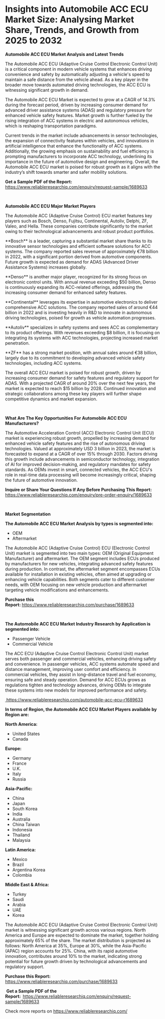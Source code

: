 <p><h1>Insights into Automobile ACC ECU Market Size: Analysing Market Share, Trends, and Growth from 2025 to 2032</h1></p><p><strong>Automobile ACC ECU Market Analysis and Latest Trends</strong></p>
<p><p>The Automobile ACC ECU (Adaptive Cruise Control Electronic Control Unit) is a critical component in modern vehicle systems that enhances driving convenience and safety by automatically adjusting a vehicle's speed to maintain a safe distance from the vehicle ahead. As a key player in the broader move towards automated driving technologies, the ACC ECU is witnessing significant growth in demand.</p><p>The Automobile ACC ECU Market is expected to grow at a CAGR of 14.3% during the forecast period, driven by increasing consumer demand for advanced driver assistance systems (ADAS) and regulatory pressure for enhanced vehicle safety features. Market growth is further fueled by the rising integration of ACC systems in electric and autonomous vehicles, which is reshaping transportation paradigms.</p><p>Current trends in the market include advancements in sensor technologies, the expansion of connectivity features within vehicles, and innovations in artificial intelligence that enhance the functionality of ACC systems. Additionally, the growing emphasis on sustainability and fuel efficiency is prompting manufacturers to incorporate ACC technology, underlining its importance in the future of automotive design and engineering. Overall, the Automobile ACC ECU market is poised for robust growth as it aligns with the industry’s shift towards smarter and safer mobility solutions.</p></p>
<p><strong>Get a Sample PDF of the Report:&nbsp;</strong> <a href="https://www.reliableresearchiq.com/enquiry/request-sample/1689633?utm_campaign=1082&utm_medium=2&utm_source=Github&utm_content=ia&utm_term=07012025&utm_id=automobile-acc-ecu">https://www.reliableresearchiq.com/enquiry/request-sample/1689633</a></p>
<p>&nbsp;</p>
<p><strong>Automobile ACC ECU Major Market Players</strong></p>
<p><p>The Automobile ACC (Adaptive Cruise Control) ECU market features key players such as Bosch, Denso, Fujitsu, Continental, Autoliv, Delphi, ZF, Valeo, and Hella. These companies contribute significantly to the market owing to their technological advancements and robust product portfolios.</p><p>**Bosch** is a leader, capturing a substantial market share thanks to its innovative sensor technologies and efficient software solutions for ACC systems. The company reported sales revenue of approximately €78 billion in 2022, with a significant portion derived from automotive components. Future growth is expected as demand for ADAS (Advanced Driver Assistance Systems) increases globally.</p><p>**Denso** is another major player, recognized for its strong focus on electronic control units. With annual revenue exceeding $50 billion, Denso is continuously expanding its ACC-related offerings, addressing the increasing consumer demand for enhanced safety features.</p><p>**Continental** leverages its expertise in automotive electronics to deliver comprehensive ACC solutions. The company reported sales of around €44 billion in 2022 and is investing heavily in R&D to innovate in autonomous driving technologies, poised for growth as vehicle automation progresses.</p><p>**Autoliv** specializes in safety systems and sees ACC as complementary to its product offerings. With revenues exceeding $8 billion, it is focusing on integrating its systems with ACC technologies, projecting increased market penetration.</p><p>**ZF** has a strong market position, with annual sales around €38 billion, largely due to its commitment to developing advanced vehicle safety technologies, including ACC systems.</p><p>The overall ACC ECU market is poised for robust growth, driven by increasing consumer demand for safety features and regulatory support for ADAS. With a projected CAGR of around 20% over the next few years, the market is expected to reach $15 billion by 2028. Continued innovation and strategic collaborations among these key players will further shape competitive dynamics and market expansion.</p></p>
<p>&nbsp;</p>
<p><strong>What Are The Key Opportunities For Automobile ACC ECU Manufacturers?</strong></p>
<p><p>The Automotive Acceleration Control (ACC) Electronic Control Unit (ECU) market is experiencing robust growth, propelled by increasing demand for enhanced vehicle safety features and the rise of autonomous driving technologies. Valued at approximately USD 3 billion in 2023, the market is forecasted to expand at a CAGR of over 15% through 2030. Factors driving this growth include advancements in semiconductor technology, integration of AI for improved decision-making, and regulatory mandates for safety standards. As OEMs invest in smart, connected vehicles, the ACC ECU's role in real-time data processing will become increasingly critical, shaping the future of automotive innovation.</p></p>
<p><strong>Inquire or Share Your Questions If Any Before Purchasing This Report:</strong> <a href="https://www.reliableresearchiq.com/enquiry/pre-order-enquiry/1689633?utm_campaign=1082&utm_medium=2&utm_source=Github&utm_content=ia&utm_term=07012025&utm_id=automobile-acc-ecu">https://www.reliableresearchiq.com/enquiry/pre-order-enquiry/1689633</a></p>
<p>&nbsp;</p>
<p><strong>Market Segmentation</strong></p>
<p><strong>The Automobile ACC ECU Market Analysis by types is segmented into:</strong></p>
<p><ul><li>OEM</li><li>Aftermarket</li></ul></p>
<p><p>The Automobile ACC (Adaptive Cruise Control) ECU (Electronic Control Unit) market is segmented into two main types: OEM (Original Equipment Manufacturer) and aftermarket. The OEM segment includes ECUs produced by manufacturers for new vehicles, integrating advanced safety features during production. In contrast, the aftermarket segment encompasses ECUs available for installation in existing vehicles, often aimed at upgrading or enhancing vehicle capabilities. Both segments cater to different customer needs, with OEM focusing on new vehicle production and aftermarket targeting vehicle modifications and enhancements.</p></p>
<p><strong>Purchase this Report:&nbsp;</strong><a href="https://www.reliableresearchiq.com/purchase/1689633?utm_campaign=1082&utm_medium=2&utm_source=Github&utm_content=ia&utm_term=07012025&utm_id=automobile-acc-ecu">https://www.reliableresearchiq.com/purchase/1689633</a></p>
<p>&nbsp;</p>
<p><strong>The Automobile ACC ECU Market Industry Research by Application is segmented into:</strong></p>
<p><ul><li>Passenger Vehicle</li><li>Commercial Vehicle</li></ul></p>
<p><p>The ACC ECU (Adaptive Cruise Control Electronic Control Unit) market serves both passenger and commercial vehicles, enhancing driving safety and convenience. In passenger vehicles, ACC systems automate speed and distance management, improving user comfort and efficiency. In commercial vehicles, they assist in long-distance travel and fuel economy, ensuring safe and steady operation. Demand for ACC ECUs grows as regulations tighten and technology advances, driving OEMs to integrate these systems into new models for improved performance and safety.</p></p>
<p><a href="https://www.reliableresearchiq.com/automobile-acc-ecu-r1689633?utm_campaign=1082&utm_medium=2&utm_source=Github&utm_content=ia&utm_term=07012025&utm_id=automobile-acc-ecu">&nbsp;https://www.reliableresearchiq.com/automobile-acc-ecu-r1689633</a></p>
<p><strong>In terms of Region, the Automobile ACC ECU Market Players available by Region are:</strong></p>
<p>
    <p> <strong> North America: </strong>
        <ul>
            <li>United States</li>
            <li>Canada</li>
        </ul>
        </p> 
    <p> <strong> Europe: </strong>
        <ul>
            <li>Germany</li>
            <li>France</li>
            <li>U.K.</li>
            <li>Italy</li>
            <li>Russia</li>
        </ul>
        </p> 
    <p> <strong> Asia-Pacific: </strong>
        <ul>
            <li>China</li>
            <li>Japan</li>
            <li>South Korea</li>
            <li>India</li>
            <li>Australia</li>
            <li>China Taiwan</li>
            <li>Indonesia</li>
            <li>Thailand</li>
            <li>Malaysia</li>
        </ul>
        </p> 
    <p> <strong> Latin America: </strong>
        <ul>
            <li>Mexico</li>
            <li>Brazil</li>
            <li>Argentina Korea</li>
            <li>Colombia</li>
        </ul>
        </p> 
    <p> <strong> Middle East & Africa: </strong>
        <ul>
            <li>Turkey</li>
            <li>Saudi</li>
            <li>Arabia</li>
            <li>UAE</li>
            <li>Korea</li>
        </ul>
    </p>
    </p>
<p><p>The Automobile ACC ECU (Adaptive Cruise Control Electronic Control Unit) market is witnessing significant growth across various regions. North America and Europe are expected to dominate the market, together holding approximately 65% of the share. The market distribution is projected as follows: North America at 35%, Europe at 30%, while the Asia-Pacific (APAC) region accounts for 25%. China, with its rapid automotive innovation, contributes around 10% to the market, indicating strong potential for future growth driven by technological advancements and regulatory support.</p></p>
<p><strong>Purchase this Report: </strong><a href="https://www.reliableresearchiq.com/purchase/1689633?utm_campaign=1082&utm_medium=2&utm_source=Github&utm_content=ia&utm_term=07012025&utm_id=automobile-acc-ecu">https://www.reliableresearchiq.com/purchase/1689633</a></p>
<p>&nbsp;<strong>Get a Sample PDF of the Report:&nbsp;&nbsp;</strong><a href="https://www.reliableresearchiq.com/enquiry/request-sample/1689633?utm_campaign=1082&utm_medium=2&utm_source=Github&utm_content=ia&utm_term=07012025&utm_id=automobile-acc-ecu">https://www.reliableresearchiq.com/enquiry/request-sample/1689633</a></p>
<p><strong></strong></p>
<p>Check more reports on <a href="https://www.reliableresearchiq.com/?utm_campaign=1082&utm_medium=2&utm_source=Github&utm_content=ia&utm_term=07012025&utm_id=automobile-acc-ecu">https://www.reliableresearchiq.com/</a></p>